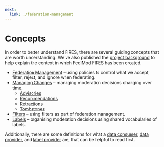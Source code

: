 ```yaml
---
next:
  link: ./federation-management
---
```


# Concepts

In order to better understand FIRES, there are several guiding concepts that are worth understanding. We've also published the [project background](./background/index.md) to help explain the context in which FediMod FIRES has been created.

- [Federation Management](./federation-management) – using policies to control what we accept, filter, reject, and ignore when federating.
- [Managing Changes](./changes.md) – managing moderation decisions changing over time.
  - [Advisories](./changes/advisories.md)
  - [Recommendations](./changes/recommendations.md)
  - [Retractions](./changes/retractions.md)
  - [Tombstones](./changes/tombstones.md)
- [Filters](./filters) – using filters as part of federation management.
- [Labels](./labels) – organising moderation decisions using shared vocabularies of labels.

Additionally, there are some definitions for what a [data consumer](./terms/data-consumer.md), [data provider](./terms/data-provider.md), and [label provider](./terms/label-provider.md) are, that can be helpful to read first.
